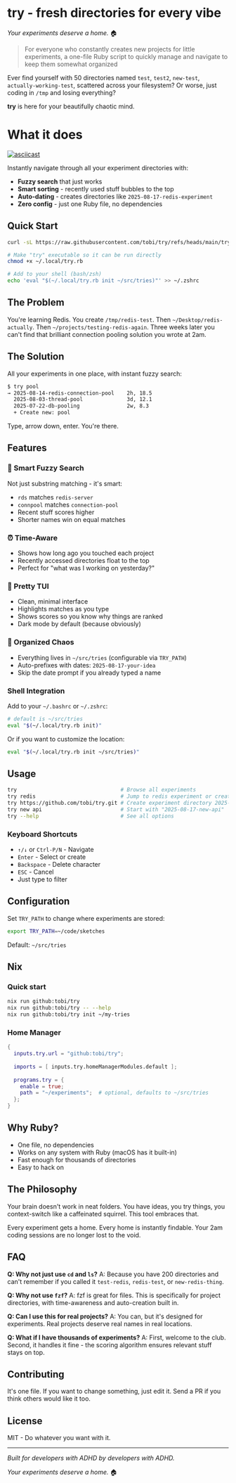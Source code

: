 # try - fresh directories for every vibe

*Your experiments deserve a home.* 🏠

> For everyone who constantly creates new projects for little experiments, a one-file Ruby script to quickly manage and navigate to keep them somewhat organized

Ever find yourself with 50 directories named `test`, `test2`, `new-test`, `actually-working-test`, scattered across your filesystem? Or worse, just coding in `/tmp` and losing everything?

**try** is here for your beautifully chaotic mind.

# What it does 

[![asciicast](https://asciinema.org/a/ve8AXBaPhkKz40YbqPTlVjqgs.svg)](https://asciinema.org/a/ve8AXBaPhkKz40YbqPTlVjqgs)

Instantly navigate through all your experiment directories with:
- **Fuzzy search** that just works
- **Smart sorting** - recently used stuff bubbles to the top
- **Auto-dating** - creates directories like `2025-08-17-redis-experiment`
- **Zero config** - just one Ruby file, no dependencies

## Quick Start

```bash
curl -sL https://raw.githubusercontent.com/tobi/try/refs/heads/main/try.rb > ~/.local/try.rb

# Make "try" executable so it can be run directly
chmod +x ~/.local/try.rb

# Add to your shell (bash/zsh)
echo 'eval "$(~/.local/try.rb init ~/src/tries)"' >> ~/.zshrc
```

## The Problem

You're learning Redis. You create `/tmp/redis-test`. Then `~/Desktop/redis-actually`. Then `~/projects/testing-redis-again`. Three weeks later you can't find that brilliant connection pooling solution you wrote at 2am.

## The Solution

All your experiments in one place, with instant fuzzy search:

```bash
$ try pool
→ 2025-08-14-redis-connection-pool    2h, 18.5
  2025-08-03-thread-pool              3d, 12.1
  2025-07-22-db-pooling               2w, 8.3
  + Create new: pool
```

Type, arrow down, enter. You're there.

## Features

### 🎯 Smart Fuzzy Search
Not just substring matching - it's smart:
- `rds` matches `redis-server`
- `connpool` matches `connection-pool`
- Recent stuff scores higher
- Shorter names win on equal matches

### ⏰ Time-Aware
- Shows how long ago you touched each project
- Recently accessed directories float to the top
- Perfect for "what was I working on yesterday?"

### 🎨 Pretty TUI
- Clean, minimal interface
- Highlights matches as you type
- Shows scores so you know why things are ranked
- Dark mode by default (because obviously)

### 📁 Organized Chaos
- Everything lives in `~/src/tries` (configurable via `TRY_PATH`)
- Auto-prefixes with dates: `2025-08-17-your-idea`
- Skip the date prompt if you already typed a name

### Shell Integration

Add to your `~/.bashrc` or `~/.zshrc`:



```bash
# default is ~/src/tries
eval "$(~/.local/try.rb init)"
```

Or if you want to customize the location:

```bash
eval "$(~/.local/try.rb init ~/src/tries)"
```

## Usage

```bash
try                                 # Browse all experiments
try redis                           # Jump to redis experiment or create new
try https://github.com/tobi/try.git # Create experiment directory 2025-08-17-try, clone git then jump into it    
try new api                         # Start with "2025-08-17-new-api"
try --help                          # See all options
```

### Keyboard Shortcuts

- `↑/↓` or `Ctrl-P/N` - Navigate
- `Enter` - Select or create
- `Backspace` - Delete character
- `ESC` - Cancel
- Just type to filter

## Configuration

Set `TRY_PATH` to change where experiments are stored:

```bash
export TRY_PATH=~/code/sketches
```

Default: `~/src/tries`

## Nix

### Quick start

```bash
nix run github:tobi/try
nix run github:tobi/try -- --help
nix run github:tobi/try init ~/my-tries
```

### Home Manager

```nix
{
  inputs.try.url = "github:tobi/try";
  
  imports = [ inputs.try.homeManagerModules.default ];
  
  programs.try = {
    enable = true;
    path = "~/experiments";  # optional, defaults to ~/src/tries
  };
}
```

## Why Ruby?

- One file, no dependencies
- Works on any system with Ruby (macOS has it built-in)
- Fast enough for thousands of directories
- Easy to hack on

## The Philosophy

Your brain doesn't work in neat folders. You have ideas, you try things, you context-switch like a caffeinated squirrel. This tool embraces that.

Every experiment gets a home. Every home is instantly findable. Your 2am coding sessions are no longer lost to the void.

## FAQ

**Q: Why not just use `cd` and `ls`?**
A: Because you have 200 directories and can't remember if you called it `test-redis`, `redis-test`, or `new-redis-thing`.

**Q: Why not use `fzf`?**
A: fzf is great for files. This is specifically for project directories, with time-awareness and auto-creation built in.

**Q: Can I use this for real projects?**
A: You can, but it's designed for experiments. Real projects deserve real names in real locations.

**Q: What if I have thousands of experiments?**
A: First, welcome to the club. Second, it handles it fine - the scoring algorithm ensures relevant stuff stays on top.

## Contributing

It's one file. If you want to change something, just edit it. Send a PR if you think others would like it too.

## License

MIT - Do whatever you want with it.

---

*Built for developers with ADHD by developers with ADHD.*

*Your experiments deserve a home.* 🏠
